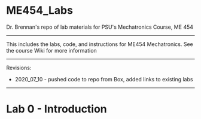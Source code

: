 # ME454_Labs
Dr. Brennan's repo of lab materials for PSU's Mechatronics Course, ME 454

***

This includes the labs, code, and instructions for ME454 Mechatronics.
See the course Wiki for more information

***
Revisions:
* 2020_07_10 - pushed code to repo from Box, added links to existing labs

***
# Lab 0 - Introduction

